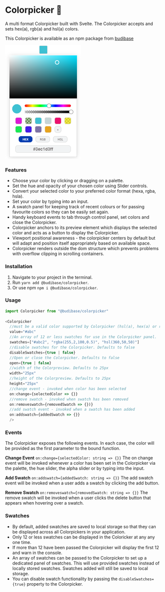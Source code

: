 # Colorpicker 🎨

A multi format Colorpicker built with Svelte. The Colorpicker accepts and sets hex(a), rgb(a) and hsl(a) colors.

This Colorpicker is available as an npm package from [budibase](https://github.com/Budibase/Colorpicker)

![Image](./img/colorpicker.png)

### Features

- Choose your color by clicking or dragging on a palette.
- Set the hue and opacity of your chosen color using Slider controls.
- Convert your selected color to your preferred color format (hexa, rgba, hsla).
- Set your color by typing into an input.
- A swatch panel for keeping track of recent colours or for passing favourite colors so they can be easily set again.
- Handy keyboard events to tab through control panel, set colors and close the Colorpicker.
- Colorpicker anchors to its preview element which displays the selected color and acts as a button to display the Colorpicker.
- Viewport positional awareness - the colorpicker centers by default but will adapt and position itself appropriately based on available space.
- Colorpicker renders outside the dom structure which prevents problems with overflow clipping in scrolling containers.

### Installation

1. Navigate to your project in the terminal.
2. Run `yarn add @budibase/colorpicker`.
3. Or use npm `npm i @budibase/colorpicker`.

### Usage

```javascript
import Colorpicker from "@budibase/colorpicker"

<Colorpicker
  //must be a valid color supported by Colorpicker (hsl(a), hex(a) or rgb(a))
  value="#abc"
  //An array of 12 or less swatches for use in the Colorpicker panel.
  swatches=["#abc2", "rgba(255,2,100,0.5)", "hsl(360,50,50)"]
  //disable swatches for the Colorpicker. Defaults to false
  disableSwatches={true | false}
  //Open or close the Colorpicker. Defaults to false
  open={true | false}
  //width of the Colorpreview. Defaults to 25px
  width="25px"
  //height of the Colorpreview. Defaults to 25px
  height="25px"
  //change event - invoked when color has been selected
  on:change={selectedColor => {}}
  //remove swatch - invoked when swatch has been removed
  on:removeswatch={removedSwatch => {})}
  //add swatch event - invoked when a swatch has been added
  on:addswatch={addedSwatch => {}}
  />
```

### Events

The Colorpicker exposes the following events. In each case, the color will be provided as the first parameter to the bound function.

**Change Event**
`on:change={selectedColor: string => {}}`
The on change event will be invoked whenever a color has been set in the Colorpicker via the palette, the hue slider, the alpha slider or by typing into the input.

**Add Swatch**
`on:addswatch={addedSwatch: string => {}}`
The add swatch event will be invoked when a user adds a swatch by clicking the add button.

**Remove Swatch**
`on:removeswatch={removedSwatch: string => {}}`
The remove swatch will be invoked when a user clicks the delete button that appears when hovering over a swatch.

### Swatches

- By default, added swatches are saved to local storage so that they can be displayed across all Colorpickers in your application.
- Only 12 or less swatches can be displayed in the Coloricker at any any one time.
- If more than 12 have been passed the Colorpicker will display the first 12 and warn in the console.
- An array of swatches can be passed to the Colorpicker to set up a dedicated panel of swatches. This will use provided swatches instead of locally stored swatches. Swatches added will still be saved to local storage.
- You can disable swatch functionality by passing the `disableSwatches={true}` property to the Colorpicker.
